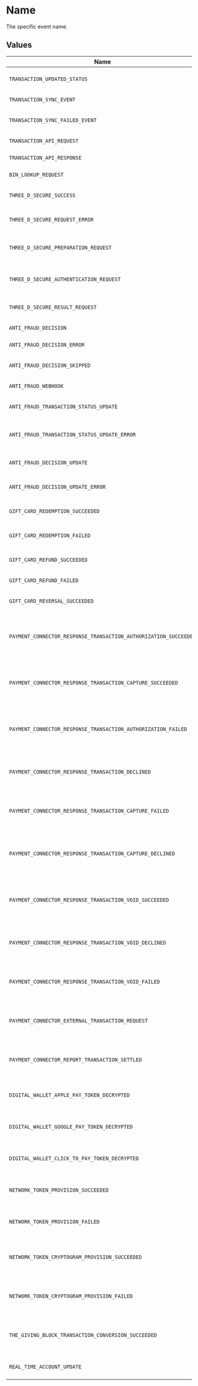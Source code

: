 # Name

The specific event name.


## Values

| Name                                                             | Value                                                            |
| ---------------------------------------------------------------- | ---------------------------------------------------------------- |
| `TRANSACTION_UPDATED_STATUS`                                     | transaction-updated-status                                       |
| `TRANSACTION_SYNC_EVENT`                                         | transaction-sync-event                                           |
| `TRANSACTION_SYNC_FAILED_EVENT`                                  | transaction-sync-failed-event                                    |
| `TRANSACTION_API_REQUEST`                                        | transaction-api-request                                          |
| `TRANSACTION_API_RESPONSE`                                       | transaction-api-response                                         |
| `BIN_LOOKUP_REQUEST`                                             | bin-lookup-request                                               |
| `THREE_D_SECURE_SUCCESS`                                         | three-d-secure-success                                           |
| `THREE_D_SECURE_REQUEST_ERROR`                                   | three-d-secure-request-error                                     |
| `THREE_D_SECURE_PREPARATION_REQUEST`                             | three-d-secure-preparation-request                               |
| `THREE_D_SECURE_AUTHENTICATION_REQUEST`                          | three-d-secure-authentication-request                            |
| `THREE_D_SECURE_RESULT_REQUEST`                                  | three-d-secure-result-request                                    |
| `ANTI_FRAUD_DECISION`                                            | anti-fraud-decision                                              |
| `ANTI_FRAUD_DECISION_ERROR`                                      | anti-fraud-decision-error                                        |
| `ANTI_FRAUD_DECISION_SKIPPED`                                    | anti-fraud-decision-skipped                                      |
| `ANTI_FRAUD_WEBHOOK`                                             | anti-fraud-webhook                                               |
| `ANTI_FRAUD_TRANSACTION_STATUS_UPDATE`                           | anti-fraud-transaction-status-update                             |
| `ANTI_FRAUD_TRANSACTION_STATUS_UPDATE_ERROR`                     | anti-fraud-transaction-status-update-error                       |
| `ANTI_FRAUD_DECISION_UPDATE`                                     | anti-fraud-decision-update                                       |
| `ANTI_FRAUD_DECISION_UPDATE_ERROR`                               | anti-fraud-decision-update-error                                 |
| `GIFT_CARD_REDEMPTION_SUCCEEDED`                                 | gift-card-redemption-succeeded                                   |
| `GIFT_CARD_REDEMPTION_FAILED`                                    | gift-card-redemption-failed                                      |
| `GIFT_CARD_REFUND_SUCCEEDED`                                     | gift-card-refund-succeeded                                       |
| `GIFT_CARD_REFUND_FAILED`                                        | gift-card-refund-failed                                          |
| `GIFT_CARD_REVERSAL_SUCCEEDED`                                   | gift-card-reversal-succeeded                                     |
| `PAYMENT_CONNECTOR_RESPONSE_TRANSACTION_AUTHORIZATION_SUCCEEDED` | payment-connector-response-transaction-authorization-succeeded   |
| `PAYMENT_CONNECTOR_RESPONSE_TRANSACTION_CAPTURE_SUCCEEDED`       | payment-connector-response-transaction-capture-succeeded         |
| `PAYMENT_CONNECTOR_RESPONSE_TRANSACTION_AUTHORIZATION_FAILED`    | payment-connector-response-transaction-authorization-failed      |
| `PAYMENT_CONNECTOR_RESPONSE_TRANSACTION_DECLINED`                | payment-connector-response-transaction-declined                  |
| `PAYMENT_CONNECTOR_RESPONSE_TRANSACTION_CAPTURE_FAILED`          | payment-connector-response-transaction-capture-failed            |
| `PAYMENT_CONNECTOR_RESPONSE_TRANSACTION_CAPTURE_DECLINED`        | payment-connector-response-transaction-capture-declined          |
| `PAYMENT_CONNECTOR_RESPONSE_TRANSACTION_VOID_SUCCEEDED`          | payment-connector-response-transaction-void-succeeded            |
| `PAYMENT_CONNECTOR_RESPONSE_TRANSACTION_VOID_DECLINED`           | payment-connector-response-transaction-void-declined             |
| `PAYMENT_CONNECTOR_RESPONSE_TRANSACTION_VOID_FAILED`             | payment-connector-response-transaction-void-failed               |
| `PAYMENT_CONNECTOR_EXTERNAL_TRANSACTION_REQUEST`                 | payment-connector-external-transaction-request                   |
| `PAYMENT_CONNECTOR_REPORT_TRANSACTION_SETTLED`                   | payment-connector-report-transaction-settled                     |
| `DIGITAL_WALLET_APPLE_PAY_TOKEN_DECRYPTED`                       | digital-wallet-apple-pay-token-decrypted                         |
| `DIGITAL_WALLET_GOOGLE_PAY_TOKEN_DECRYPTED`                      | digital-wallet-google-pay-token-decrypted                        |
| `DIGITAL_WALLET_CLICK_TO_PAY_TOKEN_DECRYPTED`                    | digital-wallet-click-to-pay-token-decrypted                      |
| `NETWORK_TOKEN_PROVISION_SUCCEEDED`                              | network-token-provision-succeeded                                |
| `NETWORK_TOKEN_PROVISION_FAILED`                                 | network-token-provision-failed                                   |
| `NETWORK_TOKEN_CRYPTOGRAM_PROVISION_SUCCEEDED`                   | network-token-cryptogram-provision-succeeded                     |
| `NETWORK_TOKEN_CRYPTOGRAM_PROVISION_FAILED`                      | network-token-cryptogram-provision-failed                        |
| `THE_GIVING_BLOCK_TRANSACTION_CONVERSION_SUCCEEDED`              | the-giving-block-transaction-conversion-succeeded                |
| `REAL_TIME_ACCOUNT_UPDATE`                                       | real-time-account-update                                         |